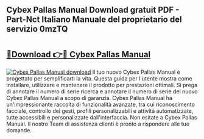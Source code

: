 ## Cybex Pallas Manual Download gratuit PDF - Part-Nct Italiano Manuale del proprietario del servizio 0mzTQ

# <h2><a href="http://dfgdlin.blite.top/?on=Cybex+Pallas+Manual">🔗Download 👉🔴 Cybex Pallas Manual</a></h2>

[![Cybex Pallas Manual download](https://i.imgur.com/lujVjoI.png)](http://dfgdlin.blite.top/?on=Cybex+Pallas+Manual)
Il tuo nuovo Cybex Pallas Manual è progettato per semplificarti la vita. Questa guida per l'utente mostra come installare, utilizzare e mantenere il prodotto per prestazioni ottimali. Si prega di annotare il numero di serie ricerca e annotare il numero di serie del nuovo Cybex Pallas Manual a scopo di garanzia. Cybex Pallas Manual ha un'impressionante raccolta di funzionalità avanzate, tra cui riconoscimento facciale, controllo dei gesti, profili personalizzabili e attività automatizzate, tutte accessibili e personalizzate dall'interfaccia. Non esitate a Cybex Pallas Manual. Il nostro Team di assistenza clienti è pronto a rispondere alle tue domande.
